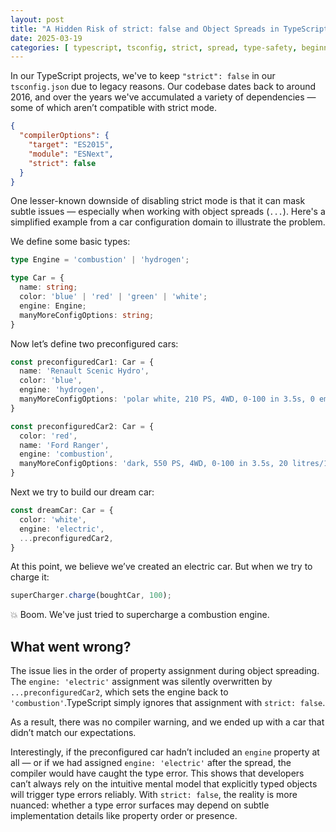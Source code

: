 ```yaml
---
layout: post
title: "A Hidden Risk of strict: false and Object Spreads in TypeScript"
date: 2025-03-19
categories: [ typescript, tsconfig, strict, spread, type-safety, beginner ]
---
```


In our TypeScript projects, we've to keep `"strict": false` in our `tsconfig.json` due to legacy reasons. Our codebase dates back to around 2016, and over
the years we've accumulated a variety of dependencies — some of which aren’t compatible with strict mode.

```json
{
  "compilerOptions": {
    "target": "ES2015",
    "module": "ESNext",
    "strict": false
  }
}
```

One lesser-known downside of disabling strict mode is that it can mask subtle issues — especially when working with object spreads (`...`). Here's a simplified
example from a car configuration domain to illustrate the problem.

We define some basic types:

```typescript
type Engine = 'combustion' | 'hydrogen';

type Car = {
  name: string;
  color: 'blue' | 'red' | 'green' | 'white';
  engine: Engine;
  manyMoreConfigOptions: string;
}
```

Now let’s define two preconfigured cars:

```typescript
const preconfiguredCar1: Car = {
  name: 'Renault Scenic Hydro',
  color: 'blue',
  engine: 'hydrogen',
  manyMoreConfigOptions: 'polar white, 210 PS, 4WD, 0-100 in 3.5s, 0 emissions'
}

const preconfiguredCar2: Car = {
  color: 'red',
  name: 'Ford Ranger',
  engine: 'combustion',
  manyMoreConfigOptions: 'dark, 550 PS, 4WD, 0-100 in 3.5s, 20 litres/100km'
}
```

Next we try to build our dream car:

```typescript
const dreamCar: Car = {
  color: 'white',
  engine: 'electric',
  ...preconfiguredCar2,
}
```
At this point, we believe we’ve created an electric car. But when we try to charge it:

```typescript
superCharger.charge(boughtCar, 100);
```
💥 Boom. We've just tried to supercharge a combustion engine.

## What went wrong?

The issue lies in the order of property assignment during object spreading. The `engine: 'electric'` assignment was silently overwritten by `...preconfiguredCar2`, which sets the engine back to `'combustion'`.TypeScript simply ignores that assignment with `strict: false`.

As a result, there was no compiler warning, and we ended up with a car that didn’t match our expectations.

Interestingly, if the preconfigured car hadn’t included an `engine` property at all — or if we had assigned `engine: 'electric'` after the spread, the compiler would have caught the type error. This shows that developers can’t always rely on the intuitive mental model that explicitly typed objects will trigger type errors reliably. With `strict: false`, the reality is more nuanced: whether a type error surfaces may depend on subtle implementation details like property order or presence.
